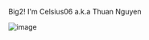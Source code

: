 Big2! I'm Celsius06 a.k.a Thuan Nguyen

<!--
**Celsius06/Celsius06** is a ✨ _special_ ✨ repository because its `README.md` (this file) appears on your GitHub profile.

Here are some ideas to get you started:

- 🔭 I’m currently working on ...
- 🌱 I’m currently pursuing the CS major in IU - VNUHCM
- 👯 I’m looking to collaborate on ...
- 🤔 I’m looking for help with ...
- 💬 Ask me about ...
- 📫 How to reach me: ...
- 😄 Pronouns: ...
- ⚡ Fun fact: ...
-->


![image](https://github.com/Celsius06/Celsius06/assets/98211917/34ed6820-0a45-4810-9b1e-2461beb36745)

